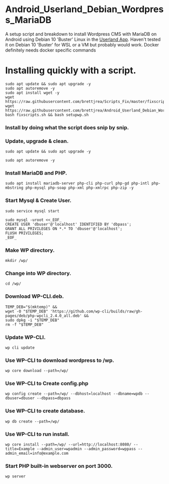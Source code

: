 # Android_Userland_Debian_Wordpress_MariaDB

A setup script and breakdown to install Wordpress CMS with MariaDB on Android using Debian 10 'Buster' Linux in the [Userland App](https://github.com/CypherpunkArmory/UserLAnd). Haven't tested it on Debian 10 'Buster' for WSL or a VM but probably would work. Docker definitely needs docker specific commands

# Installing quickly with a script.

```
sudo apt update && sudo apt upgrade -y
sudo apt autoremove -y
sudo apt install wget -y
wget https://raw.githubusercontent.com/brettjrea/Scripts_Fix/master/fixscripts.sh
wget https://raw.githubusercontent.com/brettjrea/Android_Userland_Debian_Wordpress_MariaDB/master/setupwp.sh
bash fixscripts.sh && bash setupwp.sh
```

### Install by doing what the script does snip by snip.

### Update, upgrade & clean.

`sudo apt update && sudo apt upgrade -y`

`sudo apt autoremove -y`

### Install MariaDB and PHP.

`sudo apt install mariadb-server php-cli php-curl php-gd php-intl php-mbstring php-mysql php-soap php-xml php-xmlrpc php-zip -y`

### Start Mysql & Create User.

`sudo service mysql start`

```
sudo mysql -uroot <<_EOF_ 
CREATE USER 'dbuser'@'localhost' IDENTIFIED BY 'dbpass';
GRANT ALL PRIVILEGES ON *.* TO 'dbuser'@'localhost';
FLUSH PRIVILEGES;
_EOF_
```
### Make WP directory.

`mkdir /wp/`

### Change into WP directory.

`cd /wp/`

### Download WP-CLI.deb.

```
TEMP_DEB="$(mktemp)" &&
wget -O "$TEMP_DEB" 'https://github.com/wp-cli/builds/raw/gh-pages/deb/php-wpcli_2.4.0_all.deb' &&
sudo dpkg -i "$TEMP_DEB" 
rm -f "$TEMP_DEB"
```
### Update WP-CLI.

`wp cli update`

### Use WP-CLI to download wordpress to /wp.

`wp core download --path=/wp/`

### Use WP-CLI to Create config.php

`wp config create --path=/wp/ --dbhost=localhost --dbname=wpdb --dbuser=dbuser --dbpass=dbpass`

### Use WP-CLI to create database.

`wp db create --path=/wp/`

### Use WP-CLI to run install.

`wp core install --path=/wp/ --url=http://localhost:8080/ --title=Example --admin_user=wpadmin --admin_password=wppass --admin_email=info@example.com`

### Start PHP built-in webserver on port 3000.

`wp server`
